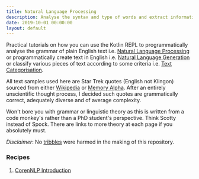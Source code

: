 ```yaml
---
title: Natural Language Processing
description: Analyse the syntax and type of words and extract information from text meant to be read by humans
date: 2019-10-01 00:00:00
layout: default
---
```


Practical tutorials on how you can use the Kotlin REPL to programmatically analyse the grammar of plain English text i.e. [Natural Language Processing](https://en.wikipedia.org/wiki/Natural_language_processing) or programmatically create text in English i.e. [Natural Language Generation](https://en.wikipedia.org/wiki/Natural_language_processing) or classify various pieces of text according to some criteria i.e. [Text Categorisation](https://en.wikipedia.org/wiki/Text_categorisation). 

All text samples used here are Star Trek quotes (English not Klingon) sourced from either [Wikipedia](https://en.wikipedia.org/wiki/Star_Trek) or [Memory Alpha](http://memory-alpha.wikia.com/wiki/Portal:Main). After an entirely unscientific thought process, I decided such quotes are grammatically correct, adequately diverse and of average complexity.

Won't bore you with grammar or linguistic theory as this is written from a code monkey's rather than a PhD student's perspective. Think Scotty instead of Spock. There are links to more theory at each page if you absolutely must.

*Disclaimer*: No [tribbles](https://en.wikipedia.org/wiki/Tribble) were harmed in the making of this repository.

### Recipes

1. [CorenNLP Introduction](corenNLPIntro.md)

